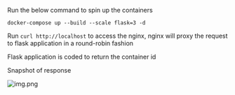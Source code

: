 
Run the below command to spin up the containers

``docker-compose up --build --scale flask=3 -d``

Run ``curl http://localhost`` to access the nginx, nginx will proxy the request to flask application in a round-robin fashion

Flask application is coded to return the container id 

Snapshot of response

![img.png](img.png)